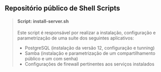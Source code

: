 ## Repositório público de Shell Scripts

> #### Script: install-server.sh
> Este script é responsável por realizar a instalação, configuração e parametrização de uma suíte dos seguintes aplicativos:
> - PostgreSQL (instalação da versão 12, configuração e tunning)
> - Samba (instalação e parametrização de um compartilhamento público e um com senha)
> - Configurações de firewall pertinentes aos serviços instalados